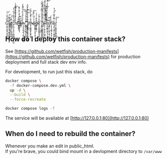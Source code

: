 Ģ̧̛̳͙̮̞̺̠̯̥͈͈̭͖̦͌̃̃̓̄͂ͬͪ͝l̡̨̠̖͈͉̜͖̘̥͚̫̫̰͕͍̘̗̎̽͌͂̈́͘͞ͅiͬ̋̀̒͏͉̲̺̱̪̲͈͔̼͖̫̗̹̥̠̤͜t̸̺̲̼̬̟̠̗̗̼̙̘̻͕ͭ̃̒ͯ͘͠c̨͉̪̦̥̘̱̜̯͕̪̦̻̼̺͉̖̙̪̫̎̅͗̉̑ͩ̈́ͫ̏̇̍͒̕͡͡h͆̎ͦ͐ͣ͑ͦͬ̍͊ͬ̈̇̀ͩ̀͏̥̣͚̩̹̼̦͚̹̟͔͎̦̣f̈͋̒͡҉̴͈̺̱̣̻͙͝ī̷̞͇̰̟̞̯͕̘ͦ͒̽͐́̏̌ͪ̎̅ͦ͌ͯş̷ͣ͆̇̽̇͏̧̲̖̪̀ͅͅh̵͎͎̭͙̠̺̞̯̗͎͈̪̦̝̼̰̬̯̤ͣͣ̉͛͋̋͛̏͑̇ͫ͋̊̾̚͢͜
̡̛̛̳̝̯̣̟̮̳͔̤͕̟̲̫̔̐͋̈̔̾ͧͣ̚
͆̒̔̔̏ͣ̏ͣ̽͑̄ͮ̚͏͢҉̨͍̳̞̤̪̘͙̳͙̠͈̟̼̯͔ͅḮ̧̬̤͇̳͍͙͕̬̤̘͉̰͓̮͉̦̜̽̍̍ͯ̇͑ͧͪ̍̀͗̆̅̓̚͢m̷̶̡̡̪͚̳͚̯̙͖̯͍̯̪̗͆̍̃̆͑͋͊ͣ̇̿̔̈͟ảͮ̑͑͆ͪ̀͊̃̑͠҉̵̧̻͚̫̺̗̩͓̰̗̩̬̟͕̦̖̜ͅg̵̛̞͉̭̱̥̰͐̄̂̈̄ͦͯ̊ͯe̟̯͙̝̲̱͖͍͇͙͙̖̭̹̞͔͂̅̂̓ͣ͋̀͘ ̨̡̛̝̤̱̦͇̳̰͎̯̘͍̜̑ͫͮͯͫ̓̋͑͐̿͋̈́ͨ̏͂̈́g̷͖̣͕͈̫̥͉̬̯̘̟̫̳͌ͩ̎̋̉̎̋ͩ̐̑̎ͤ̏̽͊̒̋̕l̵̨̟͎̣̰̙̝̯̖̠͖̭̜̭͑̔̍ͦ͌̆̀̔̒̄̊ͣ̌͌̋̈͌́͜͡i̅̇͊̀́͐͐̄̇ͯ̿̀ͫ̀̚͏̞̜̞̞͖͇͚̘͚̮̞͢͠t̷̨͍͈͚̳̩̺͈̮̗̩̜͙̱̦̂̽̆ͫ̈́͑̔̑̈́ͨͦ̏̏̔̽ͨ̎̽ͧ͢͝ͅç̵̳̬̜̟̖̞͍̖̫̥̹͙͚̍͂͑̿ͅh̖͓͎̖͉̳̱̗͕̱͎̮̹̖͉̲͇ͫ̽̂̊́͢ͅę̫̝̥̝̼͈̠̤̤̰̪̠͇̣̼̱̱̉̈̿̓̂̄͆ͨ̓ͯ͛̂̕ͅr̡̤͉̟̳̭͚͙͚̞̤̳̀͛͒̅͟͠ͅ


## How do I deploy this container stack?

See [https://github.com/wetfish/production-manifests](https://github.com/wetfish/production-manifests)
for production deployment and full stack dev env info.

For development, to run just this stack, do 
```bash
docker compose \
  -f docker-compose.dev.yml \
  up -d \
  --build \
  --force-recreate

docker compose logs -f
```

The service will be available at [http://127.0.0.1:80](http://127.0.0.1:80)

## When do I need to rebuild the container?

Whenever you make an edit in public_html. \
If you're brave, you could bind mount in a devlopment directory to `/var/www`

